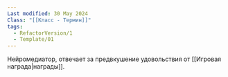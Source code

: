 ```yaml
---
Last modified: 30 May 2024
Class: "[[Класс - Термин]]"
tags:
  - RefactorVersion/1
  - Template/01
---
```

Нейромедиатор, отвечает за предвкушение удовольствия от [[Игровая награда|награды]].